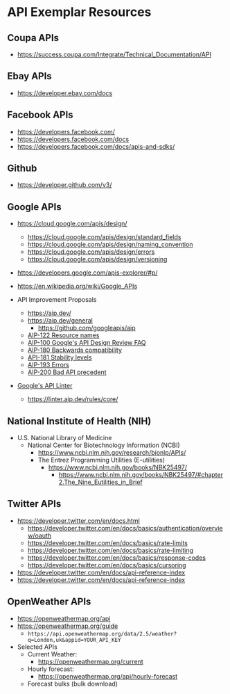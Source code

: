 
# API Exemplar Resources


## Coupa APIs
- https://success.coupa.com/Integrate/Technical_Documentation/API


## Ebay APIs
- https://developer.ebay.com/docs


## Facebook APIs
- https://developers.facebook.com/
- https://developers.facebook.com/docs
- https://developers.facebook.com/docs/apis-and-sdks/


## Github
- https://developer.github.com/v3/


## Google APIs
- https://cloud.google.com/apis/design/
  + https://cloud.google.com/apis/design/standard_fields
  + https://cloud.google.com/apis/design/naming_convention
  + https://cloud.google.com/apis/design/errors
  + https://cloud.google.com/apis/design/versioning

- https://developers.google.com/apis-explorer/#p/

- https://en.wikipedia.org/wiki/Google_APIs

- API Improvement Proposals
  + https://aip.dev/
  + https://aip.dev/general
	* https://github.com/googleapis/aip
  + [AIP-122 Resource names](https://aip.dev/122)
  + [AIP-100 Google's API Design Review FAQ](https://aip.dev/100)
  + [AIP-180 Backwards compatibility](https://aip.dev/180)
  + [API-181 Stability levels](https://aip.dev/181)
  + [AIP-193 Errors](https://aip.dev/193)
  + [AIP-200 Bad API precedent](https://aip.dev/200)

- [Google's API Linter](https://linter.aip.dev/)
  + https://linter.aip.dev/rules/core/




## National Institute of Health (NIH)
- U.S. National Library of Medicine
  + National Center for Biotechnology Information (NCBI) 
    * https://www.ncbi.nlm.nih.gov/research/bionlp/APIs/
    * The Entrez Programming Utilities (E-utilities) 
      * https://www.ncbi.nlm.nih.gov/books/NBK25497/
        * https://www.ncbi.nlm.nih.gov/books/NBK25497/#chapter2.The_Nine_Eutilities_in_Brief


## Twitter APIs
- https://developer.twitter.com/en/docs.html
  + https://developer.twitter.com/en/docs/basics/authentication/overview/oauth
  + https://developer.twitter.com/en/docs/basics/rate-limits
  + https://developer.twitter.com/en/docs/basics/rate-limiting
  + https://developer.twitter.com/en/docs/basics/response-codes
  + https://developer.twitter.com/en/docs/basics/cursoring
- https://developer.twitter.com/en/docs/api-reference-index
- https://developer.twitter.com/en/docs/api-reference-index



## OpenWeather APIs
- https://openweathermap.org/api
- https://openweathermap.org/guide
  + ```https://api.openweathermap.org/data/2.5/weather?q=London,uk&appid=YOUR_API_KEY```
- Selected APIs
  + Current Weather:
    * https://openweathermap.org/current
  + Hourly forecast:
    * https://openweathermap.org/api/hourly-forecast
  + Forecast bulks (bulk download)

